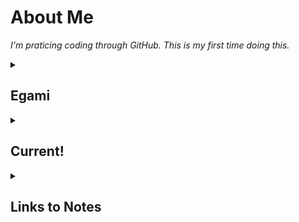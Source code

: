 # About Me

_I'm praticing coding through GitHub. This is my first time doing this._

<!--
  <<< Author notes: Start of the course >>>
  Include start button, a note about Actions minutes,
  and tell the learner why they should take the course.
  Each step should be wrapped in <details>/<summary>, with an `id` set.
  The start <details> should have `open` as well.
  Do not use quotes on the <details> tag attributes.
-->

<details id=0>
<summary><h2>Egami</h2></summary>

<h3>A little bit about me</h3>

I'm another person trying to learn this program. My name is Egami. 
Fun Fact: I'm actually editing some of this on my phone right now (5/30/2023). 

- **Why did I decide to learn this?**: I needed to learn something new. I also was tired of software, plugins or games that I desired not existing. So I decided I should try learning how to make the stuff I want myself. 
- **What do I want to build first?**: The first thing I really want to build is a plugin or plugins for a minecraft server my friend asked me to work on.
- **Do you even know what you're doing?**: LMFAO. Hell no. I just got here.

<details id=4>
<summary><h3>Socials</h3></summary>
  
  Instagram: https://instagram.com/egamiretta
Twitter: https://twitter.com/egamiretta
Tiktok: https://tiktok.com/@egamiretta 
Twitch?? coming soon?
</details>

</details>


<!-- For start course, run in JavaScript:
'https://github.com/new?' + new URLSearchParams({
  template_owner: 'skills',
  template_name: 'introduction-to-github',
  owner: '@me',
  name: 'skills-introduction-to-github',
  description: 'My clone repository',
  visibility: 'public',
}).toString()
-->

<!--
  <<< Author notes: Step 1 >>>
  Choose 3-5 steps for your course.
  The first step is always the hardest, so pick something easy!
  Link to docs.github.com for further explanations.
  Encourage users to open new tabs for steps!
-->
    
<details id=3>
  <summary><h2>Current!</h2></summary>
<details id=1>
<summary><h2>Current Achievements</h2></summary>

_<h3>Shit I actually did myself</h3>_

**I made my first repository

**I made my first branch

**I submitted my first pull request

**I completed my first merge

**I created my first personal repository 

**I made a ReadMe.md and started editing it

**I linked my social media accounts to my GitHub. 
</details>

<details id=2>
<summary><h2>Current Small Goals</h2></summary>
</details>

<details id=5>
<summary><h2>Current Projects</h2></summary>
</details>


</details>

<details id=6>
<summary><h2>Links to Notes</h2></summary>
</details>
